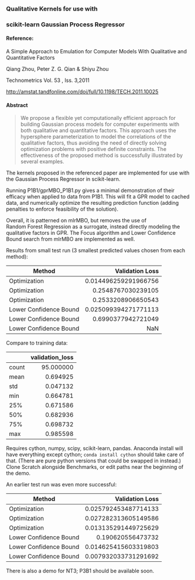 ### Qualitative Kernels for use with
### scikit-learn Gaussian Process Regressor

#### Reference:

A Simple Approach to Emulation for Computer Models With 
Qualitative and Quantitative Factors

Qiang Zhou, Peter Z. G. Qian & Shiyu Zhou

Technometrics Vol. 53 , Iss. 3,2011

<http://amstat.tandfonline.com/doi/full/10.1198/TECH.2011.10025>

#### Abstract
> We propose a flexible yet computationally efficient approach for building 
> Gaussian process models for computer experiments with both qualitative and 
> quantitative factors. 
> This approach uses the hypersphere parameterization to model the correlations 
> of the qualitative factors, thus avoiding the need of directly solving 
> optimization problems with positive definite constraints. 
> The effectiveness of the proposed method is successfully illustrated by 
> several examples.

The kernels proposed in the referenced paper are implemented for use with the 
Gaussian Process Regressor in scikit-learn.  

Running P1B1/gprMBO_P1B1.py gives a minimal demonstration of their efficacy 
when applied to data from P1B1.  This will fit a GPR model to cached data,
and numerically optimize the resulting prediction function
(adding penalties to enforce feasibility of the solution).  

Overall, it is patterned on mlrMBO, but removes the use of  
Random Forest Regression as a surrogate, instead directly modeling the 
qualitative factors in GPR. The Focus algorithm and Lower Confidence Bound 
search from mlrMBO are implemented as well.

Results from small test run
(3 smallest predicted values chosen from each method):

|Method	|Validation Loss|
|---------------------------|-------------------:|
|Optimization	|0.014496259291966756|
|Optimization	|0.2548767030239105|
|Optimization	|0.2533208906650543|
|Lower Confidence Bound	|0.025099394271771113|
|Lower Confidence Bound	|0.6990377942721049|
|Lower Confidence Bound	|NaN|

Compare to training data:

|   |validation_loss|
|--------|---------:|
|count    |95.000000|
|mean     | 0.694925|
|std      | 0.047132|
|min      | 0.664781|
|25%      | 0.671586|
|50%      | 0.682936|
|75%      | 0.698732|
|max      | 0.985598|

Requires cython, numpy, scipy, scikit-learn, pandas.  Anaconda install will
have everything except cython; `conda install cython` should take care of that.
(There are pure python versions that could be swapped in instead.)
Clone Scratch alongside Benchmarks, or edit paths near the beginning of the demo.


An earlier test run was even more successful:

|Method	|Validation Loss|
|---------------------------|-------------------:|
|Optimization	|0.025792453487714133|
|Optimization	|0.027282313605149586|
|Optimization	|0.013135291449725629|
|Lower Confidence Bound	|0.190620556473732|
|Lower Confidence Bound	|0.014625415603319803|
|Lower Confidence Bound	|0.007932033731291692|

There is also a demo for NT3; P3B1 should be available soon.